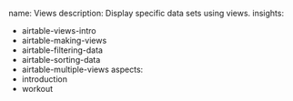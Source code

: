 name: Views
description: Display specific data sets using views.
insights:
  - airtable-views-intro
  - airtable-making-views
  - airtable-filtering-data
  - airtable-sorting-data
  - airtable-multiple-views
aspects:
  - introduction
  - workout
 
